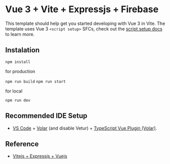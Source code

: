 # Vue 3 + Vite + Expressjs + Firebase

This template should help get you started developing with Vue 3 in Vite. The template uses Vue 3 `<script setup>` SFCs, check out the [script setup docs](https://v3.vuejs.org/api/sfc-script-setup.html#sfc-script-setup) to learn more.

## Instalation
```npm install```

for production

```npm run build```
```npm run start```

for local

```npm run dev```


## Recommended IDE Setup

- [VS Code](https://code.visualstudio.com/) + [Volar](https://marketplace.visualstudio.com/items?itemName=Vue.volar) (and disable Vetur) + [TypeScript Vue Plugin (Volar)](https://marketplace.visualstudio.com/items?itemName=Vue.vscode-typescript-vue-plugin).

## Reference

- [Vitejs + Expressjs + Vuejs](https://blog.codeminer42.com/making-a-full-stack-app-with-vue-vite-and-express-that-supports-hot-reload/)
